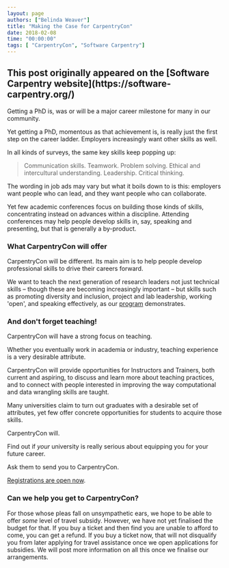 ```yaml
---
layout: page
authors: ["Belinda Weaver"]
title: "Making the Case for CarpentryCon"
date: 2018-02-08
time: "00:00:00"
tags: [ "CarpentryCon", "Software Carpentry"]
---
```


<h2>This post originally appeared on the [Software Carpentry website](https://software-carpentry.org/)</h2>

Getting a PhD is, was or will be a major career milestone for many in our community. 

Yet getting a PhD, momentous as that achievement is, is really just the first step on the career ladder.
Employers increasingly want other skills as well.

In all kinds of surveys, the same key skills keep popping up:

> Communication skills. Teamwork. Problem solving. Ethical and intercultural understanding. Leadership. Critical thinking.

The wording in job ads may vary but what it boils down to is this: employers want people who can lead, and they want people 
who can collaborate.

Yet few academic conferences focus on building those kinds of skills, concentrating instead on advances within a discipline. 
Attending conferences may help people develop skills in, say, speaking and presenting, but that is generally a by-product.

### What CarpentryCon will offer

CarpentryCon will be different. Its main aim is to help people develop professional skills to drive their careers forward. 

We want to teach the next generation of research leaders not just technical skills – though these are becoming increasingly 
important – but skills such as promoting diversity and inclusion, project and lab leadership, working 'open', 
and speaking effectively, as our [program]( http://www.carpentrycon.org/#prog) demonstrates.

### And don't forget teaching! 

CarpentryCon will have a strong focus on teaching.

Whether you eventually work in academia or industry, teaching experience is a very desirable attribute.

CarpentryCon will provide opportunities for Instructors and Trainers, both current and aspiring, to discuss and learn more about teaching practices,
and to connect with people interested in improving the way computational and data wrangling skills are taught.

Many universities claim to turn out graduates with a desirable set of attributes, yet few offer 
concrete opportunities for students to acquire those skills. 

CarpentryCon will.

Find out if *your* university is really serious about equipping you for your future career. 

Ask them to send you to CarpentryCon.

[Registrations are open now](https://www.eventbrite.com/e/carpentrycon-2018-tickets-42447719271). 

### Can we help you get to CarpentryCon?

For those whose pleas fall on unsympathetic ears, we hope to be able to offer *some* level of travel subsidy. However, we have not yet finalised the budget for that. If you buy a ticket and then find you are unable to afford to come, you can get a refund. If you buy a ticket now, that will not disqualify you from later applying for travel assistance once we open applications for subsidies. We will post more information on all this once we finalise our arrangements. 


